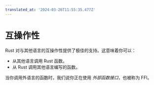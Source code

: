 ```yaml
---
translated_at: '2024-03-26T11:55:35.477Z'
---
```


# 互操作性

Rust 对与其他语言的互操作性提供了极佳的支持。这意味着你可以：

- 从其他语言调用 Rust 函数。
- 从 Rust 调用其他语言编写的函数。

当你调用外语言的函数时，我们说你正在使用 _外部函数接口_，也被称为 FFI。
